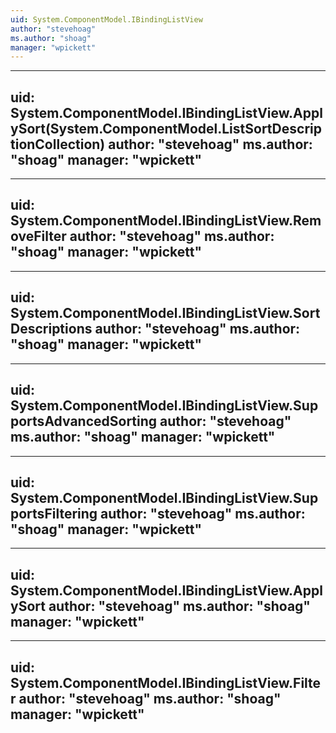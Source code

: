 ```yaml
---
uid: System.ComponentModel.IBindingListView
author: "stevehoag"
ms.author: "shoag"
manager: "wpickett"
---
```


---
uid: System.ComponentModel.IBindingListView.ApplySort(System.ComponentModel.ListSortDescriptionCollection)
author: "stevehoag"
ms.author: "shoag"
manager: "wpickett"
---

---
uid: System.ComponentModel.IBindingListView.RemoveFilter
author: "stevehoag"
ms.author: "shoag"
manager: "wpickett"
---

---
uid: System.ComponentModel.IBindingListView.SortDescriptions
author: "stevehoag"
ms.author: "shoag"
manager: "wpickett"
---

---
uid: System.ComponentModel.IBindingListView.SupportsAdvancedSorting
author: "stevehoag"
ms.author: "shoag"
manager: "wpickett"
---

---
uid: System.ComponentModel.IBindingListView.SupportsFiltering
author: "stevehoag"
ms.author: "shoag"
manager: "wpickett"
---

---
uid: System.ComponentModel.IBindingListView.ApplySort
author: "stevehoag"
ms.author: "shoag"
manager: "wpickett"
---

---
uid: System.ComponentModel.IBindingListView.Filter
author: "stevehoag"
ms.author: "shoag"
manager: "wpickett"
---
